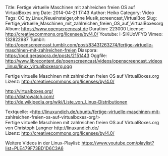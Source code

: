 Title: Fertige virtuelle Maschinen mit zahlreichen freien OS auf VirtualBoxes.org
Date: 2014-04-21 17:43
Author: Heiko
Category: Video
Tags: CC by,Linux,Neueinsteiger,ohne Musik,screencast,VirtualBox
Slug: Fertige_virtuelle_Maschinen_mit_zahlreichen_freien_OS_auf_VirtualBoxesorg
Album: https://www.openscreencast.de
Duration: 223000
License: http://creativecommons.org/licenses/by/4.0/
Youtube: I-SiKUoVFYQ
Vimeo: 132822987
Tumblr: http://openscreencast.tumblr.com/post/83431263274/fertige-virtuelle-maschinen-mit-zahlreichen-freien
Diaspora: https://pod.geraspora.de/posts/2151443
Oggfile: http://www.librecontent.de/openscreencast/videos/openscreencast_videos_linux/linux_virtualboxesorg.ogg

Fertige virtuelle Maschinen mit zahlreichen freien OS auf VirtualBoxes.org  
Lizenz: <http://creativecommons.org/licenses/by/4.0/>  
  
<http://virtualboxes.org/>  
<http://distrowatch.com/>  
<http://de.wikipedia.org/wiki/Liste_von_Linux-Distributionen>  
  
Textquelle: <http://linuxundich.de/ubuntu/fertige-virtuelle-maschinen-mit-
zahlreichen-freien-os-auf-virtualboxes-org/>  
Fertige virtuelle Maschinen mit zahlreichen freien OS auf VirtualBoxes.org von
Christoph Langner <http://linuxundich.de/>  
Lizenz: <http://creativecommons.org/licenses/by/4.0/>  
  
Weitere Videos in der Linux-Playlist:
<https://www.youtube.com/playlist?list=PLE479F73BD1D6C3A6>  
  

